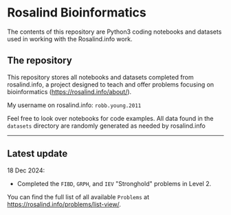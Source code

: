 # Rosalind Bioinformatics
The contents of this repository are Python3 coding notebooks and datasets used in working with the Rosalind.info work.

## The repository
This repository stores all notebooks and datasets completed from rosalind.info, a project designed to teach and offer problems focusing on bioinformatics (https://rosalind.info/about/).

My username on rosalind.info: `robb.young.2011`

Feel free to look over notebooks for code examples.
All data found in the `datasets` directory are randomly generated as needed by rosalind.info

---

## Latest update
18 Dec 2024:
- Completed the `FIBD`, `GRPH`, and `IEV` "Stronghold" problems in Level 2.


You can find the full list of all available `Problems` at https://rosalind.info/problems/list-view/.
